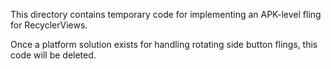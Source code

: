 This directory contains temporary code for implementing an APK-level fling for
RecyclerViews.

Once a platform solution exists for handling rotating side button flings, this
code will be deleted.
